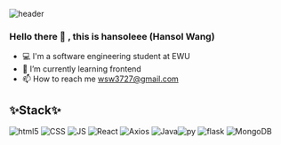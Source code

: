 ![header](https://capsule-render.vercel.app/api?type=waving&color=gradient&height=300&section=header&text=hansol&fontSize=70)

### Hello there 👋 , this is hansoleee (Hansol Wang)
- 💻 I'm a software engineering student at EWU
- 🌱 I’m currently learning frontend
- 📫 How to reach me wsw3727@gmail.com


## **✨Stack✨**
![html5](https://img.shields.io/badge/HTML5-E34F26?style=flat-square&logo=HTML5&logoColor=white) ![CSS](https://img.shields.io/badge/CSS-1572B6?style=flat-square&logo=CSS3&logoColor=white) ![JS](https://img.shields.io/badge/JavaScript-F7DF1E?style=flat-square&logo=JavaScript&logoColor=black)  ![React](https://img.shields.io/badge/React-92CAFB?style=flat-square&logo=React&logoColor=white)
![Axios](https://img.shields.io/badge/Axios-AE68D1?style=flat-square&logo=Axios&logoColor=white) ![Java](https://img.shields.io/badge/Java-007396?style=flat-square&logo=Java&logoColor=white)![py](https://img.shields.io/badge/Python-3766AB?style=flat-square&logo=Python&logoColor=white) ![flask](https://img.shields.io/badge/Flask-000000?style=flat-square&logo=Flask&logoColor=white)
![MongoDB](https://img.shields.io/badge/MongoDB-47A248?style=flat-square&logo=MongoDB&logoColor=white)


